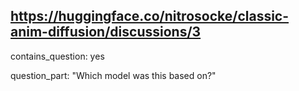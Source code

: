 ## https://huggingface.co/nitrosocke/classic-anim-diffusion/discussions/3

contains_question: yes

question_part: "Which model was this based on?"